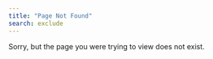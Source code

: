 ```yaml
---
title: "Page Not Found"
search: exclude
---  
```


Sorry, but the page you were trying to view does not exist.
